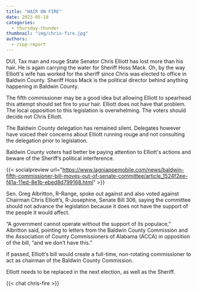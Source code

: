 ```yaml
---
title: "HAIR ON FIRE"
date: 2023-05-18
categories: 
  - thursday-thunder
thumbnail: "img/chris-fire.jpg"
authors: 
  - ripp-report
---
```


DUI, Tax man and rouge State Senator Chris Elliott has lost more than his hair. He is again carrying the water for Sheriff Hoss Mack. Oh, by the way Elliott's wife has worked for the sheriff since Chris was elected to office in Baldwin County. Sheriff Hoss Mack is the political director behind anything happening in Baldwin County.

The fifth commissioner may be a good idea but allowing Elliott to spearhead this attempt should set fire to your hair. Elliott does not have that problem. The local opposition to this legislation is overwhelming. The voters should decide not Chris Elliott.

The Baldwin County delegation has remained silent. Delegates however have voiced their concerns about Elliott running rouge and not consulting the delegation prior to legislation.

Baldwin County voters had better be paying attention to Elliott's actions and beware of the Sheriff’s political interference.

{{< socialpreview url="https://www.lagniappemobile.com/news/baldwin-fifth-commissioner-bill-moves-out-of-senate-committee/article_1524f2ee-f41a-11ed-8e1b-ebed8d799168.html" >}}

Sen. Greg Albritton, R-Range, spoke out against and also voted against Chairman Chris Elliott’s, R-Josephine, Senate Bill 306, saying the committee should not advance the legislation because it does not have the support of the people it would affect.

“A government cannot operate without the support of its populace,” Albritton said, pointing to letters from the Baldwin County Commission and the Association of County Commissioners of Alabama (ACCA) in opposition of the bill, “and we don’t have this.”

If passed, Elliott’s bill would create a full-time, non-rotating commissioner to act as chairman of the Baldwin County Commission.

Elliott needs to be replaced in the next election, as well as the Sheriff.

{{< chat chris-fire >}}
